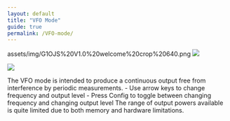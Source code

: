 ```yaml
---
layout: default
title: "VFO Mode"
guide: true
permalink: /VFO-mode/
---
```


assets/img/G1OJS%20V1.0%20welcome%20crop%20640.png
<img src='https://g1ojs.github.io/G1OJS-MR300-SARK100-Firmware/assets/img/VFO%20Mode%20640.png'>

<img src='https://g1ojs.github.io/G1OJS-MR300-SARK100-Firmware/assets/img/VFO%20Power%20Setting%20Mode%20640.png'>

The VFO mode is intended to produce a continuous output free from interference by periodic measurements. 
    - Use arrow keys to change frequency and output level
    - Press Config to toggle between changing frequency and changing output level
The range of output powers available is quite limited due to both memory and hardware limitations.
